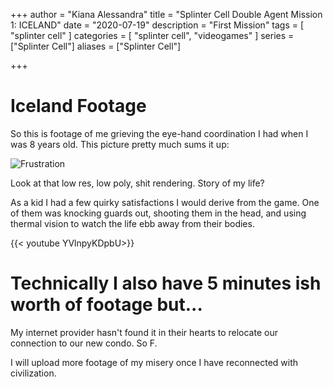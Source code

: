 +++
author = "Kiana Alessandra"
title = "Splinter Cell Double Agent Mission 1: ICELAND"
date = "2020-07-19"
description = "First Mission"
tags = [
    "splinter cell"
]
categories = [
    "splinter cell",
    "videogames"
]
series = ["Splinter Cell"]
aliases = ["Splinter Cell"]

+++

# Iceland Footage

So this is footage of me grieving the eye-hand coordination I had when I was 8 years old. This picture pretty much sums it up:

![Frustration](/splintercell/splintercell2.jpg)

Look at that low res, low poly, shit rendering. Story of my life? 

As a kid I had a few quirky satisfactions I would derive from the game. One of them was knocking guards out, shooting them in the head, and using thermal vision to watch the life ebb away from their bodies.

{{< youtube  YVlnpyKDpbU>}}

# Technically I also have 5 minutes ish worth of footage but...

My internet provider hasn't found it in their hearts to relocate our connection to our new condo. So F. 

I will upload more footage of my misery once I have reconnected with civilization.
